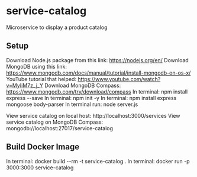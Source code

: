 # service-catalog

Microservice to display a product catalog

## Setup
Download Node.js package from this link: https://nodejs.org/en/
Download MongoDB using this link: https://www.mongodb.com/docs/manual/tutorial/install-mongodb-on-os-x/
YouTube tutorial that helped: https://www.youtube.com/watch?v=MyIiM7z_j_Y
Download MongoDB Compass: https://www.mongodb.com/try/download/compass
In terminal: npm install express --save
In terminal: npm init -y
In terminal: npm install express mongoose body-parser
In terminal run: node server.js

View service catalog on local host: http://localhost:3000/services
View service catalog on MongoDB Compass: mongodb://localhost:27017/service-catalog

## Build Docker Image
In terminal: docker build --rm -t service-catalog .
In terminal: docker run -p 3000:3000 service-catalog
